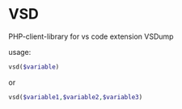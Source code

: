 # VSD

PHP-client-library for vs code extension VSDump

usage: 

```php
vsd($variable)
```

or 

```php
vsd($variable1,$variable2,$variable3)
```


